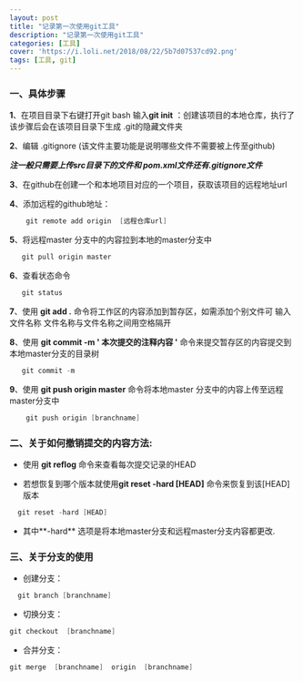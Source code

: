 ```yaml
---
layout: post
title: "记录第一次使用git工具"
description: "记录第一次使用git工具"
categories: [工具]
cover: 'https://i.loli.net/2018/08/22/5b7d07537cd92.png'
tags: [工具, git]
---
```

### 一、具体步骤
**1**、在项目目录下右键打开git bash  输入**git init** ：创建该项目的本地仓库，执行了该步骤后会在该项目目录下生成 .git的隐藏文件夹

**2**、编辑 .gitignore (该文件主要功能是说明哪些文件不需要被上传至github)

***注一般只需要上传src目录下的文件和 pom.xml文件还有.gitignore文件***

**3**、在github在创建一个和本地项目对应的一个项目，获取该项目的远程地址url

**4**、添加远程的github地址：
```Java
    git remote add origin  [远程仓库url]

```


**5**、将远程master 分支中的内容拉到本地的master分支中
```Java
   git pull origin master

```


**6**、查看状态命令
```Java
   git status

```

**7**、使用   **git add .** 命令将工作区的内容添加到暂存区，如需添加个别文件可 输入文件名称 文件名称与文件名称之间用空格隔开

**8**、使用 **git commit -m ' 本次提交的注释内容 '**  命令来提交暂存区的内容提交到 本地master分支的目录树
```Java
   git commit -m 

```

**9**、使用 **git push origin master** 命令将本地master 分支中的内容上传至远程master分支中
```Java
    git push origin [branchname]

```

### 二、关于如何撤销提交的内容方法:
- 使用 **git reflog** 命令来查看每次提交记录的HEAD

- 若想恢复到哪个版本就使用**git reset -hard  [HEAD]** 命令来恢复到该[HEAD]版本

```Java
  git reset -hard [HEAD]
```

- 其中**-hard** 选项是将本地master分支和远程master分支内容都更改.


### 三、关于分支的使用
- 创建分支：

```Java
  git branch [branchname]
```
- 切换分支：

```Java
git checkout  [branchname]
```
- 合并分支：

```Java
git merge  [branchname]  origin  [branchname]
```



     



